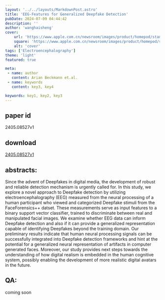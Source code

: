 ```yaml
---
layout: '../../layouts/MarkdownPost.astro'
title: 'EEG-Features for Generalized Deepfake Detection'
pubDate: 2024-07-09 04:44:42
description: ''
author: 'wanghaisheng'
cover:
    url: 'https://www.apple.com.cn/newsroom/images/product/homepod/standard/Apple-HomePod-hero-230118_big.jpg.large_2x.jpg'
    square: 'https://www.apple.com.cn/newsroom/images/product/homepod/standard/Apple-HomePod-hero-230118_big.jpg.large_2x.jpg'
    alt: 'cover'
tags: ['Electroencephalography'] 
theme: 'light'
featured: true

meta:
 - name: author
   content: Arian Beckmann et.al.
 - name: keywords
   content: key3, key4

keywords: key1, key2, key3
---
```


## paper id
2405.08527v1
## download
[2405.08527v1](http://arxiv.org/abs/2405.08527v1)
## abstracts:
Since the advent of Deepfakes in digital media, the development of robust and reliable detection mechanism is urgently called for. In this study, we explore a novel approach to Deepfake detection by utilizing electroencephalography (EEG) measured from the neural processing of a human participant who viewed and categorized Deepfake stimuli from the FaceForensics++ datset. These measurements serve as input features to a binary support vector classifier, trained to discriminate between real and manipulated facial images. We examine whether EEG data can inform Deepfake detection and also if it can provide a generalized representation capable of identifying Deepfakes beyond the training domain. Our preliminary results indicate that human neural processing signals can be successfully integrated into Deepfake detection frameworks and hint at the potential for a generalized neural representation of artifacts in computer generated faces. Moreover, our study provides next steps towards the understanding of how digital realism is embedded in the human cognitive system, possibly enabling the development of more realistic digital avatars in the future.
## QA:
coming soon
